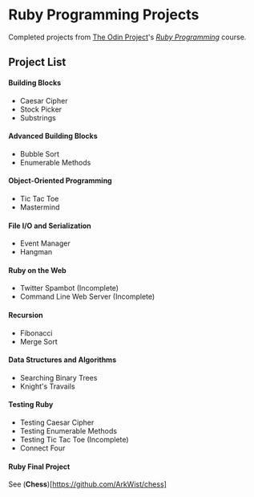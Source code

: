 # Ruby Programming Projects

Completed projects from [The Odin Project](http://www.theodinproject.com/)'s *[Ruby Programming](http://www.theodinproject.com/ruby-programming)* course.

## Project List

#### Building Blocks
- Caesar Cipher
- Stock Picker
- Substrings

#### Advanced Building Blocks
- Bubble Sort
- Enumerable Methods

#### Object-Oriented Programming
- Tic Tac Toe
- Mastermind

#### File I/O and Serialization
- Event Manager
- Hangman

#### Ruby on the Web
- Twitter Spambot (Incomplete)
- Command Line Web Server (Incomplete)

#### Recursion
- Fibonacci
- Merge Sort

#### Data Structures and Algorithms
- Searching Binary Trees
- Knight's Travails

#### Testing Ruby
- Testing Caesar Cipher
- Testing Enumerable Methods
- Testing Tic Tac Toe (Incomplete)
- Connect Four

#### Ruby Final Project
See (**Chess**)[https://github.com/ArkWist/chess]